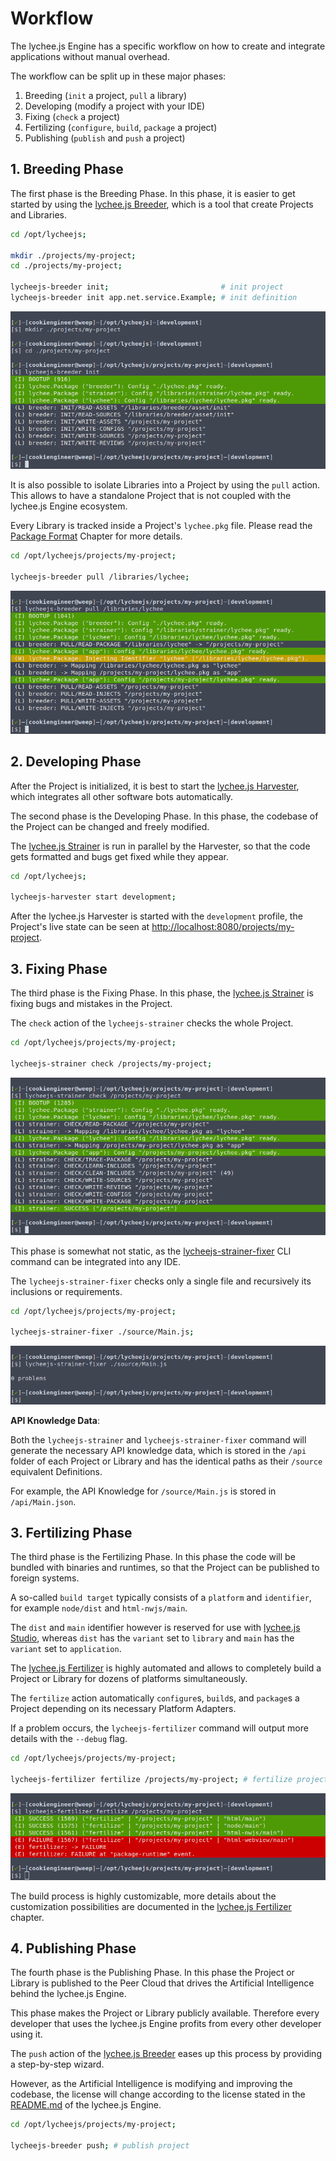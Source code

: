 
# Workflow

The lychee.js Engine has a specific workflow on
how to create and integrate applications without
manual overhead.

The workflow can be split up in these major phases:

1. Breeding (`init` a project, `pull` a library)
2. Developing (modify a project with your IDE)
3. Fixing (`check` a project)
4. Fertilizing (`configure`, `build`, `package` a project)
5. Publishing (`publish` and `push` a project)


## 1. Breeding Phase

The first phase is the Breeding Phase. In this phase,
it is easier to get started by using the [lychee.js Breeder](../software/lycheejs-breeder.md),
which is a tool that create Projects and Libraries.

```bash
cd /opt/lycheejs;

mkdir ./projects/my-project;
cd ./projects/my-project;

lycheejs-breeder init;                         # init project
lycheejs-breeder init app.net.service.Example; # init definition
```

![lycheejs-breeder-init](./asset/lycheejs-breeder-init.png)

It is also possible to isolate Libraries into a Project
by using the `pull` action. This allows to have a
standalone Project that is not coupled with the
lychee.js Engine ecosystem.

Every Library is tracked inside a Project's `lychee.pkg`
file. Please read the [Package Format](../project-architecture/Package-Format.md)
Chapter for more details.

```bash
cd /opt/lycheejs/projects/my-project;

lycheejs-breeder pull /libraries/lychee;
```

![lycheejs-breeder-pull](./asset/lycheejs-breeder-pull.png)

## 2. Developing Phase

After the Project is initialized, it is best to start
the [lychee.js Harvester](../software/lycheejs-harvester.md),
which integrates all other software bots automatically.

The second phase is the Developing Phase. In this phase,
the codebase of the Project can be changed and freely
modified.

The [lychee.js Strainer](../software/lycheejs-strainer.md)
is run in parallel by the Harvester, so that the code
gets formatted and bugs get fixed while they appear.

```bash
cd /opt/lycheejs;

lycheejs-harvester start development;
```

After the lychee.js Harvester is started with the
`development` profile, the Project's live state
can be seen at [http://localhost:8080/projects/my-project](http://localhost:8080/projects/my-project).

## 3. Fixing Phase

The third phase is the Fixing Phase. In this phase,
the [lychee.js Strainer](../software/lycheejs-strainer.md)
is fixing bugs and mistakes in the Project.

The `check` action of the `lycheejs-strainer`
checks the whole Project.

```bash
cd /opt/lycheejs/projects/my-project;

lycheejs-strainer check /projects/my-project;
```

![lycheejs-strainer-check](./asset/lycheejs-strainer-check.png)

This phase is somewhat not static, as the
[lycheejs-strainer-fixer](../software/lycheejs-strainer-fixer.md)
CLI command can be integrated into any IDE.

The `lycheejs-strainer-fixer` checks only a single
file and recursively its inclusions or requirements.

```bash
cd /opt/lycheejs/projects/my-project;

lycheejs-strainer-fixer ./source/Main.js;
```

![lycheejs-strainer-fixer](./asset/lycheejs-strainer-fixer.png)


**API Knowledge Data**:

Both the `lycheejs-strainer` and `lycheejs-strainer-fixer`
command will generate the necessary API knowledge data,
which is stored in the `/api` folder of each Project or
Library and has the identical paths as their `/source`
equivalent Definitions.

For example, the API Knowledge for `/source/Main.js`
is stored in `/api/Main.json`.

## 3. Fertilizing Phase

The third phase is the Fertilizing Phase. In this phase
the code will be bundled with binaries and runtimes, so
that the Project can be published to foreign systems.

A so-called `build target` typically consists of a `platform`
and `identifier`, for example `node/dist` and `html-nwjs/main`.

The `dist` and `main` identifier however is reserved for
use with [lychee.js Studio](../software/lycheejs-studio.md),
whereas `dist` has the `variant` set to `library` and
`main` has the `variant` set to `application`.

The [lychee.js Fertilizer](../software/lycheejs-fertilizer.md)
is highly automated and allows to completely build a Project
or Library for dozens of platforms simultaneously.

The `fertilize` action automatically `configure`s, `build`s,
and `package`s a Project depending on its necessary Platform
Adapters.

If a problem occurs, the `lycheejs-fertilizer` command will
output more details with the `--debug` flag.

```bash
cd /opt/lycheejs/projects/my-project;

lycheejs-fertilizer fertilize /projects/my-project; # fertilize project
```

![lycheejs-fertilizer-fertilize](./asset/lycheejs-fertilizer-fertilize.png)

The build process is highly customizable, more details
about the customization possibilities are documented
in the [lychee.js Fertilizer](../software/lycheejs-fertilizer.md)
chapter.

## 4. Publishing Phase

The fourth phase is the Publishing Phase. In this phase
the Project or Library is published to the Peer Cloud
that drives the Artificial Intelligence behind the
lychee.js Engine.

This phase makes the Project or Library publicly
available. Therefore every developer that uses the
lychee.js Engine profits from every other developer
using it.

The `push` action of the [lychee.js Breeder](../software/lycheejs-breeder.md)
eases up this process by providing a step-by-step
wizard.

However, as the Artificial Intelligence is modifying
and improving the codebase, the license will change
according to the license stated in the [README.md](/README.md)
of the lychee.js Engine.

```bash
cd /opt/lycheejs/projects/my-project;

lycheejs-breeder push; # publish project
```


